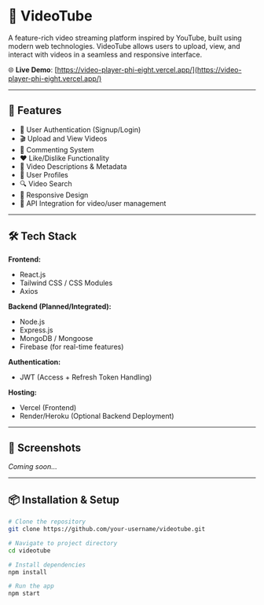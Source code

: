 # 🎥 VideoTube

A feature-rich video streaming platform inspired by YouTube, built using modern web technologies. VideoTube allows users to upload, view, and interact with videos in a seamless and responsive interface.

🌐 **Live Demo**: [https://video-player-phi-eight.vercel.app/](https://video-player-phi-eight.vercel.app/)

---

## 🚀 Features

- 🔐 User Authentication (Signup/Login)
- 🎬 Upload and View Videos
- 💬 Commenting System
- ❤️ Like/Dislike Functionality
- 🧾 Video Descriptions & Metadata
- 👤 User Profiles
- 🔍 Video Search
- 📱 Responsive Design
- 🧪 API Integration for video/user management

---

## 🛠️ Tech Stack

**Frontend:**
- React.js
- Tailwind CSS / CSS Modules
- Axios

**Backend (Planned/Integrated):**
- Node.js
- Express.js
- MongoDB / Mongoose
- Firebase (for real-time features)

**Authentication:**
- JWT (Access + Refresh Token Handling)

**Hosting:**
- Vercel (Frontend)
- Render/Heroku (Optional Backend Deployment)

---

## 📸 Screenshots

_Coming soon..._

---

## 📦 Installation & Setup

```bash
# Clone the repository
git clone https://github.com/your-username/videotube.git

# Navigate to project directory
cd videotube

# Install dependencies
npm install

# Run the app
npm start
